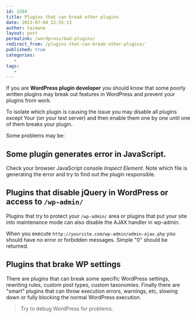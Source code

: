 ```yaml
---
id: 1584
title: Plugins that can break other plugins
date: 2013-07-04 22:55:13
author: taimane
layout: post
permalink: /wordpress/bad-plugins/
redirect_from: /plugins-that-can-break-other-plugins/
published: true
categories:
   -
tags:
   -
---
```

If you are <strong>WordPress plugin developer</strong> you should know that some poorly written plugins may break out features in WordPress and prevent your plugins from work. 

To isolate which plugin is causing the issue you may disable all plugins except Your (on your test server) and then enable them one by one until one of them breaks your plugin. 

Some problems may be:


## Some plugin generates error in JavaScript.

Check your browser JavaScript console _Inspect Element_. Note which file is generating the error and try to find out the plugin responsible.

## Plugins that disable jQuery in WordPress or access to `/wp-admin/`

Plugins that try to protect your `/wp-admin/` area or plugins that put your site into maintenance mode can also disable the AJAX handler in wp-admin. 

When you execute `http://yoursite.com/wp-admin/admin-ajax.php` you should have no error or forbidden messages. Simple "0" should be returned.

## Plugins that brake WP settings

There are plugins that can break some specific WordPress settings, rewriting rules, custom post types, custom taxonomies. Finally there are "smart" plugins that can throw execution errors, warnings, etc, slowing down or fully blocking the normal WordPress execution. 

> Try to debug WordPress for problems.

